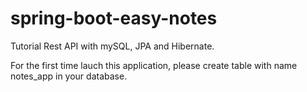 # spring-boot-easy-notes
Tutorial Rest API with mySQL, JPA and Hibernate.

For the first time lauch this application, please create table with name notes_app in your database.
